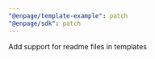```yaml
---
"@enpage/template-example": patch
"@enpage/sdk": patch
---
```


Add support for readme files in templates
